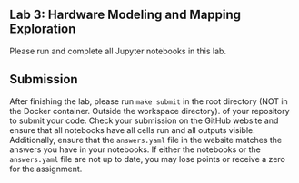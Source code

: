 ## Lab 3: Hardware Modeling and Mapping Exploration

Please run and complete all Jupyter notebooks in this lab.

## Submission
After finishing the lab, please run `make submit` in the root directory (NOT in
the Docker container. Outside the workspace directory). of your repository to
submit your code. Check your submission on the GitHub website and ensure that
all notebooks have all cells run and all outputs visible. Additionally, ensure
that the `answers.yaml` file in the website matches the answers you have in your
notebooks. If either the notebooks or the `answers.yaml` file are not up to
date, you may lose points or receive a zero for the assignment.